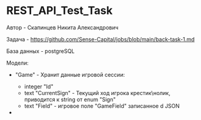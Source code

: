# REST_API_Test_Task
Автор - Скапинцев Никита Александрович

Задача - https://github.com/Sense-Capital/jobs/blob/main/back-task-1.md

База данных - postgreSQL

Модели:
- "Game" - Хранит данные игровой сессии:
  - integer "Id"
  - text "CurrentSign" - Текущий ход игрока крестик\нолик, приводится к string от enum "Sign"
  - text "Field" - игровое поле "GameField" записанное d JSON
  
- 
